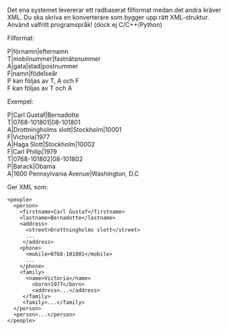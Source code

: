 Det ena systemet levererar ett radbaserat filformat medan det andra kräver XML. Du ska skriva en konverterare som bygger upp rätt XML-struktur. Använd valfritt programspråk! (dock ej C/C++/Python)

Filformat:

P|förnamn|efternamn  
T|mobilnummer|fastnätsnummer  
A|gata|stad|postnummer  
F|namn|födelseår  
P kan följas av T, A och F  
F kan följas av T och A

Exempel:

P|Carl Gustaf|Bernadotte  
T|0768-101801|08-101801  
A|Drottningholms slott|Stockholm|10001  
F|Victoria|1977  
A|Haga Slott|Stockholm|10002  
F|Carl Philip|1979  
T|0768-101802|08-101802  
P|Barack|Obama  
A|1600 Pennsylvania Avenue|Washington, D.C

Ger XML som:

```
<people>
  <person>
    <firstname>Carl Gustaf</firstname>
    <lastname>Bernadotte</lastname>
    <address>
      <street>Drottningholms slott</street>
      ...
     </address>
    <phone>
      <mobile>0768-101801</mobile>
      ...
    </phone>
    <family>
      <name>Victoria</name>
        <born>1977</born>
        <address>...</address>
     </family>
     <family>...</family>
  </person>
  <person>...</person>
</people>
```
